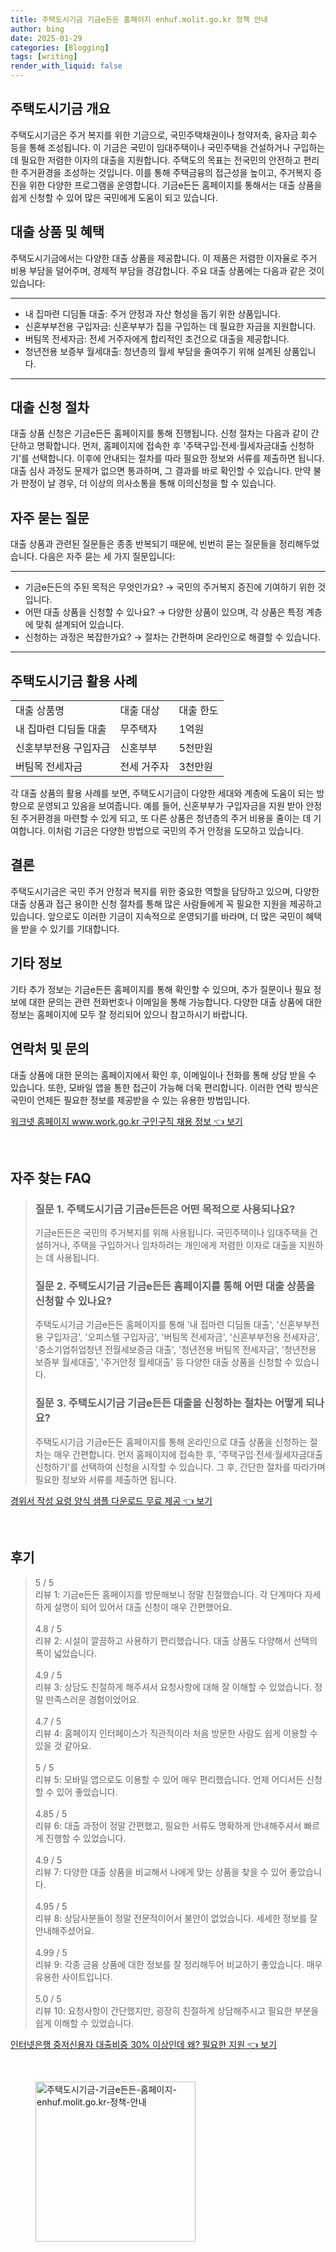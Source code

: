 ```yaml
---
title: 주택도시기금 기금e든든 홈페이지 enhuf.molit.go.kr 정책 안내
author: bing
date: 2025-01-29
categories: [Blogging]
tags: [writing]
render_with_liquid: false
---
```



<h2 id='주택도시기금 개요'>주택도시기금 개요</h2>

<p>주택도시기금은 주거 복지를 위한 기금으로, 국민주택채권이나 청약저축, 융자금 회수 등을 통해 조성됩니다. 이 기금은 국민이 임대주택이나 국민주택을 건설하거나 구입하는 데 필요한 저렴한 이자의 대출을 지원합니다. 주택도의 목표는 전국민의 안전하고 편리한 주거환경을 조성하는 것입니다. 이를 통해 주택금융의 접근성을 높이고, 주거복지 증진을 위한 다양한 프로그램을 운영합니다. 기금e든든 홈페이지를 통해서는 대출 상품을 쉽게 신청할 수 있어 많은 국민에게 도움이 되고 있습니다.</p>

<h2 id='대출 상품 및 혜택'>대출 상품 및 혜택</h2>

<p>주택도시기금에서는 다양한 대출 상품을 제공합니다. 이 제품은 저렴한 이자율로 주거 비용 부담을 덜어주며, 경제적 부담을 경감합니다. 주요 대출 상품에는 다음과 같은 것이 있습니다:</p>

<hr />

<ul>
    <li>내 집마련 디딤돌 대출: 주거 안정과 자산 형성을 돕기 위한 상품입니다.</li>
    <li>신혼부부전용 구입자금: 신혼부부가 집을 구입하는 데 필요한 자금을 지원합니다.</li>
    <li>버팀목 전세자금: 전세 거주자에게 합리적인 조건으로 대출을 제공합니다.</li>
    <li>청년전용 보증부 월세대출: 청년층의 월세 부담을 줄여주기 위해 설계된 상품입니다.</li>
</ul>

<hr />

<h2 id='대출 신청 절차'>대출 신청 절차</h2>

<p>대출 상품 신청은 기금e든든 홈페이지를 통해 진행됩니다. 신청 절차는 다음과 같이 간단하고 명확합니다. 먼저, 홈페이지에 접속한 후 '주택구입·전세·월세자금대출 신청하기'를 선택합니다. 이후에 안내되는 절차를 따라 필요한 정보와 서류를 제출하면 됩니다. 대출 심사 과정도 문제가 없으면 통과하며, 그 결과를 바로 확인할 수 있습니다. 만약 불가 판정이 날 경우, 더 이상의 의사소통을 통해 이의신청을 할 수 있습니다.</p>

<h2 id='자주 묻는 질문'>자주 묻는 질문</h2>

<p>대출 상품과 관련된 질문들은 종종 반복되기 때문에, 빈번히 묻는 질문들을 정리해두었습니다. 다음은 자주 묻는 세 가지 질문입니다:</p>

<hr />

<ul>
    <li>기금e든든의 주된 목적은 무엇인가요? → 국민의 주거복지 증진에 기여하기 위한 것입니다.</li>
    <li>어떤 대출 상품을 신청할 수 있나요? → 다양한 상품이 있으며, 각 상품은 특정 계층에 맞춰 설계되어 있습니다.</li>
    <li>신청하는 과정은 복잡한가요? → 절차는 간편하며 온라인으로 해결할 수 있습니다.</li>
</ul>

<hr />

<h2 id='주택도시기금 활용 사례'>주택도시기금 활용 사례</h2>

<table>
    <tr>
        <td>대출 상품명</td>
        <td>대출 대상</td>
        <td>대출 한도</td>
    </tr>
    <tr>
        <td>내 집마련 디딤돌 대출</td>
        <td>무주택자</td>
        <td>1억원</td>
    </tr>
    <tr>
        <td>신혼부부전용 구입자금</td>
        <td>신혼부부</td>
        <td>5천만원</td>
    </tr>
    <tr>
        <td>버팀목 전세자금</td>
        <td>전세 거주자</td>
        <td>3천만원</td>
    </tr>
</table>

<p>각 대출 상품의 활용 사례를 보면, 주택도시기금이 다양한 세대와 계층에 도움이 되는 방향으로 운영되고 있음을 보여줍니다. 예를 들어, 신혼부부가 구입자금을 지원 받아 안정된 주거환경을 마련할 수 있게 되고, 또 다른 상품은 청년층의 주거 비용을 줄이는 데 기여합니다. 이처럼 기금은 다양한 방법으로 국민의 주거 안정을 도모하고 있습니다.</p>

<h2 id='결론'>결론</h2>

<p>주택도시기금은 국민 주거 안정과 복지를 위한 중요한 역할을 담당하고 있으며, 다양한 대출 상품과 접근 용이한 신청 절차를 통해 많은 사람들에게 꼭 필요한 지원을 제공하고 있습니다. 앞으로도 이러한 기금이 지속적으로 운영되기를 바라며, 더 많은 국민이 혜택을 받을 수 있기를 기대합니다.</p>

<h2 id='기타 정보'>기타 정보</h2>

<p>기타 추가 정보는 기금e든든 홈페이지를 통해 확인할 수 있으며, 추가 질문이나 필요 정보에 대한 문의는 관련 전화번호나 이메일을 통해 가능합니다. 다양한 대출 상품에 대한 정보는 홈페이지에 모두 잘 정리되어 있으니 참고하시기 바랍니다.</p>

<h2 id='연락처 및 문의'>연락처 및 문의</h2>

<p>대출 상품에 대한 문의는 홈페이지에서 확인 후, 이메일이나 전화를 통해 상담 받을 수 있습니다. 또한, 모바일 앱을 통한 접근이 가능해 더욱 편리합니다. 이러한 연락 방식은 국민이 언제든 필요한 정보를 제공받을 수 있는 유용한 방법입니다.</p>


<p><a class="click-button" title="워크넷 홈페이지 www.work.go.kr 구인구직 채용 정보" href="https://aptwhite.github.io/posts/%EC%9B%8C%ED%81%AC%EB%84%B7-%ED%99%88%ED%8E%98%EC%9D%B4%EC%A7%80-www.work.go.kr-%EA%B5%AC%EC%9D%B8%EA%B5%AC%EC%A7%81-%EC%B1%84%EC%9A%A9-%EC%A0%95%EB%B3%B4/" rel="dofollow">워크넷 홈페이지 www.work.go.kr 구인구직 채용 정보 👈 보기</a></p><br>
<h2 id='자주_찾는_FAQ'>자주 찾는 FAQ</h2>
<div itemscope="" itemtype="https://schema.org/FAQPage"> 
<blockquote> 
<div itemscope="" itemprop="mainEntity" itemtype="https://schema.org/Question"> 
<h3 itemprop="name">질문 1. 주택도시기금 기금e든든은 어떤 목적으로 사용되나요?</h3> 
<div itemscope="" itemprop="acceptedAnswer" itemtype="https://schema.org/Answer"> 
<span itemprop="text"> 
<p>기금e든든은 국민의 주거복지를 위해 사용됩니다. 국민주택이나 임대주택을 건설하거나, 주택을 구입하거나 임차하려는 개인에게 저렴한 이자로 대출을 지원하는 데 사용됩니다.</p> 
</span> 
</div> 
</div> 
<div itemscope="" itemprop="mainEntity" itemtype="https://schema.org/Question"> 
<h3 itemprop="name">질문 2. 주택도시기금 기금e든든 홈페이지를 통해 어떤 대출 상품을 신청할 수 있나요?</h3> 
<div itemscope="" itemprop="acceptedAnswer" itemtype="https://schema.org/Answer"> 
<span itemprop="text"> 
<p>주택도시기금 기금e든든 홈페이지를 통해 '내 집마련 디딤돌 대출', '신혼부부전용 구입자금', '오피스텔 구입자금', '버팀목 전세자금', '신혼부부전용 전세자금', '중소기업취업청년 전월세보증금 대출', '청년전용 버팀목 전세자금', '청년전용 보증부 월세대출', '주거안정 월세대출' 등 다양한 대출 상품을 신청할 수 있습니다.</p> 
</span> 
</div> 
</div> 
<div itemscope="" itemprop="mainEntity" itemtype="https://schema.org/Question"> 
<h3 itemprop="name">질문 3. 주택도시기금 기금e든든 대출을 신청하는 절차는 어떻게 되나요?</h3> 
<div itemscope="" itemprop="acceptedAnswer" itemtype="https://schema.org/Answer"> 
<span itemprop="text"> 
<p>주택도시기금 기금e든든 홈페이지를 통해 온라인으로 대출 상품을 신청하는 절차는 매우 간편합니다. 먼저 홈페이지에 접속한 후, '주택구입·전세·월세자금대출 신청하기'를 선택하여 신청을 시작할 수 있습니다. 그 후, 간단한 절차를 따라가며 필요한 정보와 서류를 제출하면 됩니다.</p> 
</span> 
</div> 
</div> 
</blockquote> 
</div>
<p><a class="click-button" title="경위서 작성 요령 양식 샘플 다운로드 무료 제공" href="https://aptwhite.github.io/posts/%EA%B2%BD%EC%9C%84%EC%84%9C-%EC%9E%91%EC%84%B1-%EC%9A%94%EB%A0%B9-%EC%96%91%EC%8B%9D-%EC%83%98%ED%94%8C-%EB%8B%A4%EC%9A%B4%EB%A1%9C%EB%93%9C-%EB%AC%B4%EB%A3%8C-%EC%A0%9C%EA%B3%B5/" rel="dofollow">경위서 작성 요령 양식 샘플 다운로드 무료 제공 👈 보기</a></p><br>
<h2 id='후기'>후기</h2>
<div itemscope itemtype="https://schema.org/Product">
  <blockquote>
  <div itemprop="review" itemscope itemtype="https://schema.org/Review">
      <div itemprop="reviewRating" itemscope itemtype="https://schema.org/Rating"> <span itemprop="ratingValue">5</span> / <span itemprop="bestRating">5</span> </div>
      <span itemprop="reviewBody">리뷰 1: 기금e든든 홈페이지를 방문해보니 정말 친절했습니다. 각 단계마다 자세하게 설명이 되어 있어서 대출 신청이 매우 간편했어요.</span>
  </div>
  <br>
  <div itemprop="review" itemscope itemtype="https://schema.org/Review">
      <div itemprop="reviewRating" itemscope itemtype="https://schema.org/Rating"> <span itemprop="ratingValue">4.8</span> / <span itemprop="bestRating">5</span> </div>
      <span itemprop="reviewBody">리뷰 2: 시설이 깔끔하고 사용하기 편리했습니다. 대출 상품도 다양해서 선택의 폭이 넓었습니다.</span>
  </div>
  <br>
  <div itemprop="review" itemscope itemtype="https://schema.org/Review">
      <div itemprop="reviewRating" itemscope itemtype="https://schema.org/Rating"> <span itemprop="ratingValue">4.9</span> / <span itemprop="bestRating">5</span> </div>
      <span itemprop="reviewBody">리뷰 3: 상담도 친절하게 해주셔서 요청사항에 대해 잘 이해할 수 있었습니다. 정말 만족스러운 경험이었어요.</span>
  </div>
  <br>
  <div itemprop="review" itemscope itemtype="https://schema.org/Review">
      <div itemprop="reviewRating" itemscope itemtype="https://schema.org/Rating"> <span itemprop="ratingValue">4.7</span> / <span itemprop="bestRating">5</span> </div>
      <span itemprop="reviewBody">리뷰 4: 홈페이지 인터페이스가 직관적이라 처음 방문한 사람도 쉽게 이용할 수 있을 것 같아요.</span>
  </div>
  <br>
  <div itemprop="review" itemscope itemtype="https://schema.org/Review">
      <div itemprop="reviewRating" itemscope itemtype="https://schema.org/Rating"> <span itemprop="ratingValue">5</span> / <span itemprop="bestRating">5</span> </div>
      <span itemprop="reviewBody">리뷰 5: 모바일 앱으로도 이용할 수 있어 매우 편리했습니다. 언제 어디서든 신청할 수 있어 좋았습니다.</span>
  </div>
  <br>
  <div itemprop="review" itemscope itemtype="https://schema.org/Review">
      <div itemprop="reviewRating" itemscope itemtype="https://schema.org/Rating"> <span itemprop="ratingValue">4.85</span> / <span itemprop="bestRating">5</span> </div>
      <span itemprop="reviewBody">리뷰 6: 대출 과정이 정말 간편했고, 필요한 서류도 명확하게 안내해주셔서 빠르게 진행할 수 있었습니다.</span>
  </div>
  <br>
  <div itemprop="review" itemscope itemtype="https://schema.org/Review">
      <div itemprop="reviewRating" itemscope itemtype="https://schema.org/Rating"> <span itemprop="ratingValue">4.9</span> / <span itemprop="bestRating">5</span> </div>
      <span itemprop="reviewBody">리뷰 7: 다양한 대출 상품을 비교해서 나에게 맞는 상품을 찾을 수 있어 좋았습니다.</span>
  </div>
  <br>
  <div itemprop="review" itemscope itemtype="https://schema.org/Review">
      <div itemprop="reviewRating" itemscope itemtype="https://schema.org/Rating"> <span itemprop="ratingValue">4.95</span> / <span itemprop="bestRating">5</span> </div>
      <span itemprop="reviewBody">리뷰 8: 상담사분들이 정말 전문적이어서 불안이 없었습니다. 세세한 정보를 잘 안내해주셨어요.</span>
  </div>
  <br>
  <div itemprop="review" itemscope itemtype="https://schema.org/Review">
      <div itemprop="reviewRating" itemscope itemtype="https://schema.org/Rating"> <span itemprop="ratingValue">4.99</span> / <span itemprop="bestRating">5</span> </div>
      <span itemprop="reviewBody">리뷰 9: 각종 금융 상품에 대한 정보를 잘 정리해두어 비교하기 좋았습니다. 매우 유용한 사이트입니다.</span>
  </div>
  <br>
  <div itemprop="review" itemscope itemtype="https://schema.org/Review">
      <div itemprop="reviewRating" itemscope itemtype="https://schema.org/Rating"> <span itemprop="ratingValue">5.0</span> / <span itemprop="bestRating">5</span> </div>
      <span itemprop="reviewBody">리뷰 10: 요청사항이 간단했지만, 굉장히 친절하게 상담해주시고 필요한 부분을 쉽게 이해할 수 있었습니다.</span>
  </div>
  </blockquote>
</div>
<p><a class="click-button" title="인터넷은행 중저신용자 대출비중 30% 이상인데 왜? 필요한 지원" href="https://aptwhite.github.io/posts/%EC%9D%B8%ED%84%B0%EB%84%B7%EC%9D%80%ED%96%89-%EC%A4%91%EC%A0%80%EC%8B%A0%EC%9A%A9%EC%9E%90-%EB%8C%80%EC%B6%9C%EB%B9%84%EC%A4%91-30-%EC%9D%B4%EC%83%81%EC%9D%B8%EB%8D%B0-%EC%99%9C-%ED%95%84%EC%9A%94%ED%95%9C-%EC%A7%80%EC%9B%90/" rel="dofollow">인터넷은행 중저신용자 대출비중 30% 이상인데 왜? 필요한 지원 👈 보기</a></p><br>
<figure class="image"><img src="https://aptwhite.github.io/assets/img/thumbnail/주택도시기금-기금e든든-홈페이지-enhuf.molit.go.kr-정책-안내.webp" alt="주택도시기금-기금e든든-홈페이지-enhuf.molit.go.kr-정책-안내" width="256" height="256"></figure>
